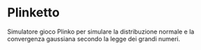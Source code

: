 # Plinketto
Simulatore gioco Plinko per simulare la distribuzione normale e la convergenza gaussiana secondo la legge dei grandi numeri.

